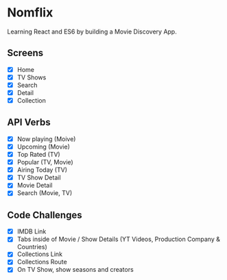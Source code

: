 # Nomflix
Learning React and ES6 by building a Movie Discovery App.

## Screens
- [X] Home
- [X] TV Shows
- [X] Search
- [X] Detail
- [X] Collection

## API Verbs
- [X] Now playing (Moive)
- [X] Upcoming (Movie)  
- [X] Top Rated (TV)
- [X] Popular (TV, Movie)
- [X] Airing Today (TV)
- [X] TV Show Detail
- [X] Movie Detail
- [X] Search (Movie, TV)

## Code Challenges
- [X] IMDB Link
- [X] Tabs inside of Movie / Show Details (YT Videos, Production Company & Countries)
- [X] Collections Link
- [X] Collections Route
- [X] On TV Show, show seasons and creators